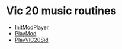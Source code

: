 # Vic 20 music routines

- [InitModPlayer](../methods/InitModPlayer.md)
- [PlayMod](../methods/PlayMod.md)
- [PlayVIC20Sid](../methods/PlayVIC20Sid.md)